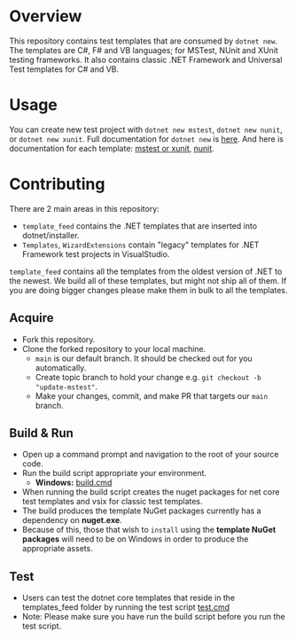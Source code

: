 # Overview

This repository contains test templates that are consumed by `dotnet new`. The templates are C#, F# and VB languages; for MSTest, NUnit and XUnit testing frameworks. 
It also contains classic .NET Framework and Universal Test templates for C# and VB. 

# Usage

You can create new test project with `dotnet new mstest`, `dotnet new nunit`, or `dotnet new xunit`. Full documentation for `dotnet new` is [here](https://docs.microsoft.com/en-us/dotnet/core/tools/dotnet-new). And here is documentation for each template: [mstest or xunit](https://docs.microsoft.com/en-us/dotnet/core/tools/dotnet-new-sdk-templates#test), [nunit](https://docs.microsoft.com/en-us/dotnet/core/tools/dotnet-new-sdk-templates#nunit).

# Contributing

There are 2 main areas in this repository: 
- `template_feed` contains the .NET templates that are inserted into dotnet/installer.
- `Templates`, `WizardExtensions` contain "legacy" templates for .NET Framework test projects in VisualStudio.

`template_feed` contains all the templates from the oldest version of .NET to the newest. We build all of these templates, but might not ship all of them. If you are doing bigger changes please make them in bulk to all the templates. 


## Acquire

- Fork this repository.
- Clone the forked repository to your local machine.
  - `main` is our default branch. It should be checked out for you automatically.
  - Create topic branch to hold your change e.g. `git checkout -b "update-mstest"`.
  - Make your changes, commit, and make PR that targets our `main` branch.
  
## Build & Run

- Open up a command prompt and navigation to the root of your source code.
- Run the build script appropriate your environment.
     - **Windows:** [build.cmd](https://github.com/dotnet/test-templates/blob/main/build.cmd)
- When running the build script creates the nuget packages for net core test templates and vsix for classic test templates.
- The build produces the template NuGet packages currently has a dependency on **nuget.exe**. 
- Because of this, those that wish to `install` using the **template NuGet packages** will need to be on Windows in order to produce the appropriate assets. 

## Test

- Users can test the dotnet core templates that reside in the templates_feed folder by running the test script [test.cmd](https://github.com/dotnet/test-templates/blob/main/test.cmd)
- Note: Please make sure you have run the build script before you run the test script.
